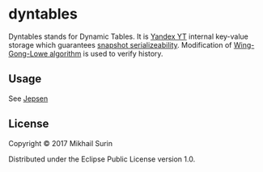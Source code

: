 # dyntables

Dyntables stands for Dynamic Tables.
It is [Yandex YT](https://events.yandex.ru/lib/talks/1091/) internal key-value storage which
guarantees [snapshot serializeability](http://www.cs.cornell.edu/~sowell/dbpapers/serializable_isolation.pdf).
Modification of [Wing-Gong-Lowe algorithm](http://www.cs.ox.ac.uk/people/gavin.lowe/LinearizabiltyTesting/paper.pdf) is used to verify history.

## Usage

See [Jepsen](https://github.com/jepsen-io/jepsen/)

## License

Copyright © 2017 Mikhail Surin

Distributed under the Eclipse Public License version 1.0.
